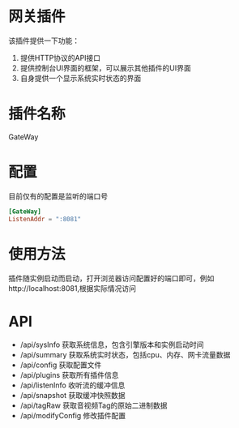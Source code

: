 # 网关插件

该插件提供一下功能：
1. 提供HTTP协议的API接口
2. 提供控制台UI界面的框架，可以展示其他插件的UI界面
3. 自身提供一个显示系统实时状态的界面

# 插件名称

GateWay

# 配置
目前仅有的配置是监听的端口号

```toml
[GateWay]
ListenAddr = ":8081"
```

# 使用方法

插件随实例启动而启动，打开浏览器访问配置好的端口即可，例如http://localhost:8081,根据实际情况访问


# API
 - /api/sysInfo 获取系统信息，包含引擎版本和实例启动时间
 - /api/summary 获取系统实时状态，包括cpu、内存、网卡流量数据
 - /api/config 获取配置文件
 - /api/plugins 获取所有插件信息
 - /api/listenInfo 收听流的缓冲信息
 - /api/snapshot 获取缓冲快照数据
 - /api/tagRaw 获取音视频Tag的原始二进制数据
 - /api/modifyConfig 修改插件配置
